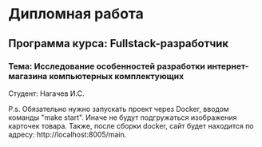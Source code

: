 # Дипломная работа #

## Программа курса: Fullstack-разработчик ##

### Тема: Исследование особенностей разработки интернет-магазина компьютерных комплектующих ###

Студент: Нагачев И.С.

P.s. Обязательно нужно запускать проект через Docker, вводом команды "make start". Иначе не будут подгружаться изображения карточек товара. Также, после сборки docker, сайт будет находится по адресу: http://localhost:8005/main.
